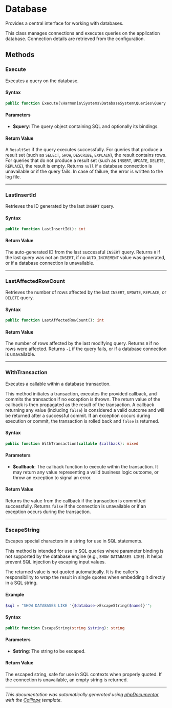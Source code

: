 # Database

Provides a central interface for working with databases.

This class manages connections and executes queries on the application
database. Connection details are retrieved from the configuration.

## Methods

### Execute

Executes a query on the database.

#### Syntax

```php
public function Execute(\Harmonia\Systems\DatabaseSystem\Queries\Query $query): ?\Harmonia\Systems\DatabaseSystem\ResultSet
```

#### Parameters

- **$query**: The query object containing SQL and optionally its bindings.

#### Return Value

A `ResultSet` if the query executes successfully. For queries that produce a result set (such as `SELECT`, `SHOW`, `DESCRIBE`, `EXPLAIN`), the result contains rows. For queries that do not produce a result set (such as `INSERT`, `UPDATE`, `DELETE`, `REPLACE`), the result is empty. Returns `null` if a database connection is unavailable or if the query fails. In case of failure, the error is written to the log file.

---

### LastInsertId

Retrieves the ID generated by the last `INSERT` query.

#### Syntax

```php
public function LastInsertId(): int
```

#### Return Value

The auto-generated ID from the last successful `INSERT` query. Returns `0` if the last query was not an `INSERT`, if no `AUTO_INCREMENT` value was generated, or if a database connection is unavailable.

---

### LastAffectedRowCount

Retrieves the number of rows affected by the last `INSERT`, `UPDATE`,
`REPLACE`, or `DELETE` query.

#### Syntax

```php
public function LastAffectedRowCount(): int
```

#### Return Value

The number of rows affected by the last modifying query. Returns `0` if no rows were affected. Returns `-1` if the query fails, or if a database connection is unavailable.

---

### WithTransaction

Executes a callable within a database transaction.

This method initiates a transaction, executes the provided callback, and
commits the transaction if no exception is thrown. The return value of
the callback is then propagated as the result of the transaction. A
callback returning any value (including `false`) is considered a valid
outcome and will be returned after a successful commit. If an exception
occurs during execution or commit, the transaction is rolled back and
`false` is returned.

#### Syntax

```php
public function WithTransaction(callable $callback): mixed
```

#### Parameters

- **$callback**: The callback function to execute within the transaction. It may return any value representing a valid business logic outcome, or throw an exception to signal an error.

#### Return Value

Returns the value from the callback if the transaction is committed successfully. Returns `false` if the connection is unavailable or if an exception occurs during the transaction.

---

### EscapeString

Escapes special characters in a string for use in SQL statements.

This method is intended for use in SQL queries where parameter binding
is not supported by the database engine (e.g., `SHOW DATABASES LIKE`).
It helps prevent SQL injection by escaping input values.

The returned value is not quoted automatically. It is the caller's
responsibility to wrap the result in single quotes when embedding it
directly in a SQL string.

#### Example
```php
$sql = "SHOW DATABASES LIKE '{$database->EscapeString($name)}'";
```

#### Syntax

```php
public function EscapeString(string $string): string
```

#### Parameters

- **$string**: The string to be escaped.

#### Return Value

The escaped string, safe for use in SQL contexts when properly quoted. If the connection is unavailable, an empty string is returned.

---

*This documentation was automatically generated using [phpDocumentor](http://www.phpdoc.org/) with the [Calliope](https://github.com/DaphneWebFramework/Calliope) template.*
